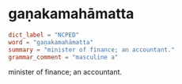 # gaṇakamahāmatta

``` toml
dict_label = "NCPED"
word = "gaṇakamahāmatta"
summary = "minister of finance; an accountant."
grammar_comment = "masculine a"
```

minister of finance; an accountant.

